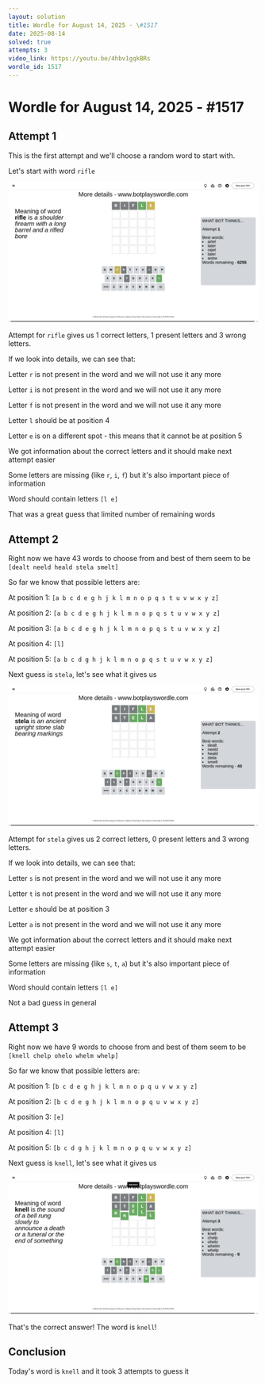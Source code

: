 ```yaml
---
layout: solution
title: Wordle for August 14, 2025 - \#1517
date: 2025-08-14
solved: true
attempts: 3
video_link: https://youtu.be/4hbv1gqkBRs
wordle_id: 1517
---
```


# Wordle for August 14, 2025 - \#1517

## Attempt 1

This is the first attempt and we'll choose a random word to start with.

Let's start with word `rifle`

![Attempt 1](2025-08-14/attempt-1.png)

Attempt for `rifle` gives us 1 correct letters, 1 present letters and 3 wrong letters.

If we look into details, we can see that:

Letter `r` is not present in the word and we will not use it any more

Letter `i` is not present in the word and we will not use it any more

Letter `f` is not present in the word and we will not use it any more

Letter `l` should be at position 4

Letter `e` is on a different spot - this means that it cannot be at position 5

We got information about the correct letters and it should make next attempt easier

Some letters are missing (like `r`, `i`, `f`) but it's also important piece of information

Word should contain letters `[l e]`

That was a great guess that limited number of remaining words



## Attempt 2

Right now we have 43 words to choose from and best of them seem to be `[dealt neeld heald stela smelt]`

So far we know that possible letters are:

At position 1: `[a b c d e g h j k l m n o p q s t u v w x y z]`

At position 2: `[a b c d e g h j k l m n o p q s t u v w x y z]`

At position 3: `[a b c d e g h j k l m n o p q s t u v w x y z]`

At position 4: `[l]`

At position 5: `[a b c d g h j k l m n o p q s t u v w x y z]`

Next guess is `stela`, let's see what it gives us

![Attempt 2](2025-08-14/attempt-2.png)

Attempt for `stela` gives us 2 correct letters, 0 present letters and 3 wrong letters.

If we look into details, we can see that:

Letter `s` is not present in the word and we will not use it any more

Letter `t` is not present in the word and we will not use it any more

Letter `e` should be at position 3

Letter `a` is not present in the word and we will not use it any more

We got information about the correct letters and it should make next attempt easier

Some letters are missing (like `s`, `t`, `a`) but it's also important piece of information

Word should contain letters `[l e]`

Not a bad guess in general



## Attempt 3

Right now we have 9 words to choose from and best of them seem to be `[knell chelp ohelo whelm whelp]`

So far we know that possible letters are:

At position 1: `[b c d e g h j k l m n o p q u v w x y z]`

At position 2: `[b c d e g h j k l m n o p q u v w x y z]`

At position 3: `[e]`

At position 4: `[l]`

At position 5: `[b c d g h j k l m n o p q u v w x y z]`

Next guess is `knell`, let's see what it gives us

![Attempt 3](2025-08-14/attempt-3.png)

That's the correct answer! The word is `knell`!

## Conclusion

Today's word is `knell` and it took 3 attempts to guess it

